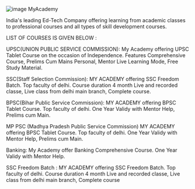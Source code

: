 ![image](https://user-images.githubusercontent.com/84720454/193928041-cb82cc3e-fef8-467a-ab26-c4cf973b7480.png) MyAcademy

India's leading Ed-Tech Company offering learning from academic classes to professional courses and all types of skill development courses.

LIST OF COURSES IS GIVEN BELOW :

UPSC(UNION PUBLIC SERVICE COMMISSION):
My Academy offering UPSC Tablet Course on the occasion of Independence. Features Comprehensive Course, Prelims Cum Mains Personal, Mentor Live Learning Mode, Free Study Material.

SSC(Staff Selection Commission):
MY ACADEMY offering SSC Freedom Batch. Top faculty of delhi. Course duration 4 month Live and recorded classe, Live class from delhi main branch, Complete course.

BPSC(Bihar Public Service Commission):
MY ACADEMY offering BPSC Tablet Course. Top faculty of delhi. One Year Validy with Mentor Help, Prelims cum Main.

MP PSC (Madhya Pradesh Public Service Commission)
MY ACADEMY offering BPSC Tablet Course. Top faculty of delhi. One Year Validy with Mentor Help, Prelims cum Main.

Banking:
My Academy offer Banking Comprehensive Course. One Year Validy with Mentor Help.

SSC Freedom Batch : 
MY ACADEMY offering SSC Freedom Batch. Top faculty of delhi. Course duration 4 month Live and recorded classe, Live class from delhi main branch, Complete course



